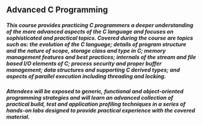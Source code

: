 ## Advanced C Programming

##### This course provides practicing C programmers a deeper understanding of the more advanced aspects of the C language and focuses on sophisticated and practical topics. Covered during the course are topics such as: the evolution of the C language; details of program structure and the nature of scope, storage class and type in C; memory management features and best practices; internals of the stream and file based I/O elements of C; process security and proper buffer management; data structures and supporting C derived types; and aspects of parallel execution including threading and locking. 

##### Attendees will be exposed to generic, functional and object-oriented programming strategies and will learn an advanced collection of practical build, test and application profiling techniques in a series of hands-on labs designed to provide practical experience with the covered material.